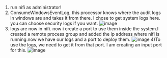 1) run nifi as administrator!
2) ConsumeWindowsEventLog, this processor knows where the audit logs in windows are and takes it from there. I chose to get system logs here. you can choose security logs if you want.
![image](https://user-images.githubusercontent.com/58874305/127830231-6032be01-c113-43aa-b1b6-d38e15fbe3e8.png)
3) logs are now in nifi. now i create a port to use them inside the system.I created a remote process group and added the ip address where nifi is running.now we have our logs and a port to deploy them.
![image](https://user-images.githubusercontent.com/58874305/127831042-e2f76d7f-c62c-4b9b-850d-188201b6fb21.png)
4)To use the logs, we need to get it from that port. I am creating an input port for this.
![image](https://user-images.githubusercontent.com/58874305/127831752-6980760d-44ba-40c0-b564-08174c146c50.png)
